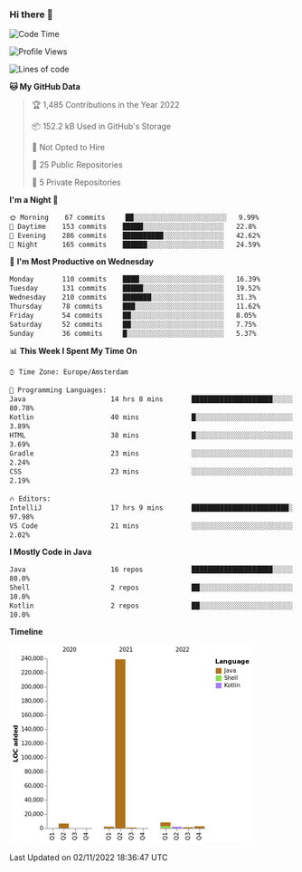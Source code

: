 ### Hi there 👋


<!--START_SECTION:waka-->
![Code Time](http://img.shields.io/badge/Code%20Time-2%2C580%20hrs%2053%20mins-blue)

![Profile Views](http://img.shields.io/badge/Profile%20Views-0-blue)

![Lines of code](https://img.shields.io/badge/From%20Hello%20World%20I%27ve%20Written-263%20Thousand%20lines%20of%20code-blue)

**🐱 My GitHub Data** 

> 🏆 1,485 Contributions in the Year 2022
 > 
> 📦 152.2 kB Used in GitHub's Storage 
 > 
> 🚫 Not Opted to Hire
 > 
> 📜 25 Public Repositories 
 > 
> 🔑 5 Private Repositories  
 > 
**I'm a Night 🦉** 

```text
🌞 Morning    67 commits     ██░░░░░░░░░░░░░░░░░░░░░░░   9.99% 
🌆 Daytime    153 commits    █████░░░░░░░░░░░░░░░░░░░░   22.8% 
🌃 Evening    286 commits    ██████████░░░░░░░░░░░░░░░   42.62% 
🌙 Night      165 commits    ██████░░░░░░░░░░░░░░░░░░░   24.59%

```
📅 **I'm Most Productive on Wednesday** 

```text
Monday       110 commits    ████░░░░░░░░░░░░░░░░░░░░░   16.39% 
Tuesday      131 commits    █████░░░░░░░░░░░░░░░░░░░░   19.52% 
Wednesday    210 commits    ███████░░░░░░░░░░░░░░░░░░   31.3% 
Thursday     78 commits     ███░░░░░░░░░░░░░░░░░░░░░░   11.62% 
Friday       54 commits     ██░░░░░░░░░░░░░░░░░░░░░░░   8.05% 
Saturday     52 commits     ██░░░░░░░░░░░░░░░░░░░░░░░   7.75% 
Sunday       36 commits     █░░░░░░░░░░░░░░░░░░░░░░░░   5.37%

```


📊 **This Week I Spent My Time On** 

```text
⌚︎ Time Zone: Europe/Amsterdam

💬 Programming Languages: 
Java                     14 hrs 8 mins       ████████████████████░░░░░   80.78% 
Kotlin                   40 mins             █░░░░░░░░░░░░░░░░░░░░░░░░   3.89% 
HTML                     38 mins             █░░░░░░░░░░░░░░░░░░░░░░░░   3.69% 
Gradle                   23 mins             ░░░░░░░░░░░░░░░░░░░░░░░░░   2.24% 
CSS                      23 mins             ░░░░░░░░░░░░░░░░░░░░░░░░░   2.19%

🔥 Editors: 
IntelliJ                 17 hrs 9 mins       ████████████████████████░   97.98% 
VS Code                  21 mins             ░░░░░░░░░░░░░░░░░░░░░░░░░   2.02%

```

**I Mostly Code in Java** 

```text
Java                     16 repos            ████████████████████░░░░░   80.0% 
Shell                    2 repos             ██░░░░░░░░░░░░░░░░░░░░░░░   10.0% 
Kotlin                   2 repos             ██░░░░░░░░░░░░░░░░░░░░░░░   10.0%

```


**Timeline**

![Chart not found](https://raw.githubusercontent.com/powercasgamer/powercasgamer/master/charts/bar_graph.png) 


 Last Updated on 02/11/2022 18:36:47 UTC
<!--END_SECTION:waka-->
